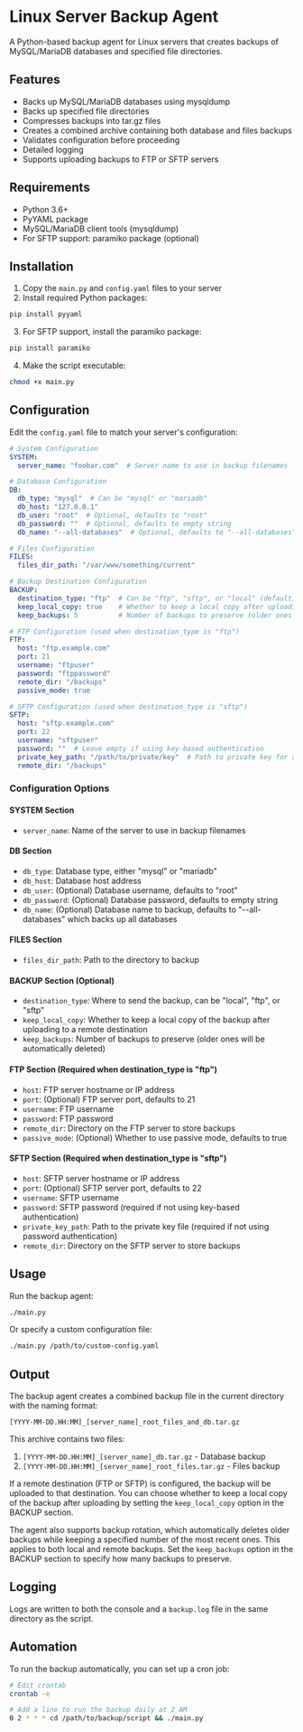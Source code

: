 # Linux Server Backup Agent

A Python-based backup agent for Linux servers that creates backups of MySQL/MariaDB databases and specified file directories.

## Features

- Backs up MySQL/MariaDB databases using mysqldump
- Backs up specified file directories
- Compresses backups into tar.gz files
- Creates a combined archive containing both database and files backups
- Validates configuration before proceeding
- Detailed logging
- Supports uploading backups to FTP or SFTP servers

## Requirements

- Python 3.6+
- PyYAML package
- MySQL/MariaDB client tools (mysqldump)
- For SFTP support: paramiko package (optional)

## Installation

1. Copy the `main.py` and `config.yaml` files to your server
2. Install required Python packages:

```bash
pip install pyyaml
```

3. For SFTP support, install the paramiko package:

```bash
pip install paramiko
```

4. Make the script executable:

```bash
chmod +x main.py
```

## Configuration

Edit the `config.yaml` file to match your server's configuration:

```yaml
# System Configuration
SYSTEM:
  server_name: "foobar.com"  # Server name to use in backup filenames

# Database Configuration
DB:
  db_type: "mysql"  # Can be "mysql" or "mariadb"
  db_host: "127.0.0.1"
  db_user: "root"  # Optional, defaults to "root"
  db_password: ""  # Optional, defaults to empty string
  db_name: "--all-databases"  # Optional, defaults to "--all-databases"

# Files Configuration
FILES:
  files_dir_path: "/var/www/something/current"

# Backup Destination Configuration
BACKUP:
  destination_type: "ftp"  # Can be "ftp", "sftp", or "local" (default)
  keep_local_copy: true    # Whether to keep a local copy after uploading
  keep_backups: 5          # Number of backups to preserve (older ones will be deleted)

# FTP Configuration (used when destination_type is "ftp")
FTP:
  host: "ftp.example.com"
  port: 21
  username: "ftpuser"
  password: "ftppassword"
  remote_dir: "/backups"
  passive_mode: true

# SFTP Configuration (used when destination_type is "sftp")
SFTP:
  host: "sftp.example.com"
  port: 22
  username: "sftpuser"
  password: ""  # Leave empty if using key-based authentication
  private_key_path: "/path/to/private/key"  # Path to private key for authentication
  remote_dir: "/backups"
```

### Configuration Options

#### SYSTEM Section

- `server_name`: Name of the server to use in backup filenames

#### DB Section

- `db_type`: Database type, either "mysql" or "mariadb"
- `db_host`: Database host address
- `db_user`: (Optional) Database username, defaults to "root"
- `db_password`: (Optional) Database password, defaults to empty string
- `db_name`: (Optional) Database name to backup, defaults to "--all-databases" which backs up all databases

#### FILES Section

- `files_dir_path`: Path to the directory to backup

#### BACKUP Section (Optional)

- `destination_type`: Where to send the backup, can be "local", "ftp", or "sftp"
- `keep_local_copy`: Whether to keep a local copy of the backup after uploading to a remote destination
- `keep_backups`: Number of backups to preserve (older ones will be automatically deleted)

#### FTP Section (Required when destination_type is "ftp")

- `host`: FTP server hostname or IP address
- `port`: (Optional) FTP server port, defaults to 21
- `username`: FTP username
- `password`: FTP password
- `remote_dir`: Directory on the FTP server to store backups
- `passive_mode`: (Optional) Whether to use passive mode, defaults to true

#### SFTP Section (Required when destination_type is "sftp")

- `host`: SFTP server hostname or IP address
- `port`: (Optional) SFTP server port, defaults to 22
- `username`: SFTP username
- `password`: SFTP password (required if not using key-based authentication)
- `private_key_path`: Path to the private key file (required if not using password authentication)
- `remote_dir`: Directory on the SFTP server to store backups

## Usage

Run the backup agent:

```bash
./main.py
```

Or specify a custom configuration file:

```bash
./main.py /path/to/custom-config.yaml
```

## Output

The backup agent creates a combined backup file in the current directory with the naming format:

```
[YYYY-MM-DD.HH:MM]_[server_name]_root_files_and_db.tar.gz
```

This archive contains two files:
1. `[YYYY-MM-DD.HH:MM]_[server_name]_db.tar.gz` - Database backup
2. `[YYYY-MM-DD.HH:MM]_[server_name]_root_files.tar.gz` - Files backup

If a remote destination (FTP or SFTP) is configured, the backup will be uploaded to that destination. You can choose whether to keep a local copy of the backup after uploading by setting the `keep_local_copy` option in the BACKUP section.

The agent also supports backup rotation, which automatically deletes older backups while keeping a specified number of the most recent ones. This applies to both local and remote backups. Set the `keep_backups` option in the BACKUP section to specify how many backups to preserve.

## Logging

Logs are written to both the console and a `backup.log` file in the same directory as the script.

## Automation

To run the backup automatically, you can set up a cron job:

```bash
# Edit crontab
crontab -e

# Add a line to run the backup daily at 2 AM
0 2 * * * cd /path/to/backup/script && ./main.py
